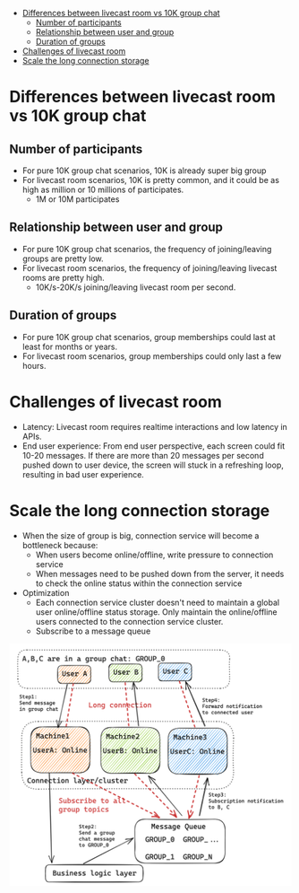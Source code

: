 - [Differences between livecast room vs 10K group chat](#differences-between-livecast-room-vs-10k-group-chat)
  - [Number of participants](#number-of-participants)
  - [Relationship between user and group](#relationship-between-user-and-group)
  - [Duration of groups](#duration-of-groups)
- [Challenges of livecast room](#challenges-of-livecast-room)
- [Scale the long connection storage](#scale-the-long-connection-storage)

# Differences between livecast room vs 10K group chat 
## Number of participants
* For pure 10K group chat scenarios, 10K is already super big group
* For livecast room scenarios, 10K is pretty common, and it could be as high as million or 10 millions of participates. 
  * 1M or 10M participates

## Relationship between user and group
* For pure 10K group chat scenarios, the frequency of joining/leaving groups are pretty low. 
* For livecast room scenarios, the frequency of joining/leaving livecast rooms are pretty high.
  * 10K/s-20K/s joining/leaving livecast room per second.

## Duration of groups
* For pure 10K group chat scenarios, group memberships could last at least for months or years. 
* For livecast room scenarios, group memberships could only last a few hours. 

# Challenges of livecast room
* Latency: Livecast room requires realtime interactions and low latency in APIs. 
* End user experience: From end user perspective, each screen could fit 10-20 messages. If there are more than 20 messages per second pushed down to user device, the screen will stuck in a refreshing loop, resulting in bad user experience. 


# Scale the long connection storage
* When the size of group is big, connection service will become a bottleneck because:
  * When users become online/offline, write pressure to connection service
  * When messages need to be pushed down from the server, it needs to check the online status within the connection service
* Optimization
  * Each connection service cluster doesn't need to maintain a global user online/offline status storage. Only maintain the online/offline users connected to the connection service cluster.
  * Subscribe to a message queue

![](../.gitbook/assets/im_connectionlayer_scale.png)

